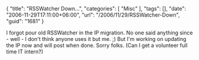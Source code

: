 {
	"title": "RSSWatcher Down...",
	"categories": [
		"Misc"
	],
	"tags": [],
	"date": "2006-11-29T17:11:00+06:00",
	"url": "/2006/11/29/RSSWatcher-Down",
	"guid": "1681"
}

I forgot pour old RSSWatcher in the IP migration. No one said anything since - well - I don't think anyone uses it but me. ;) But I'm working on updating the IP now and will post when done. Sorry folks. (Can I get a volunteer full time IT intern?)